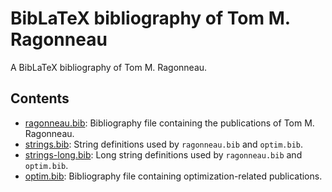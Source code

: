 # BibLaTeX bibliography of Tom M. Ragonneau

A BibLaTeX bibliography of Tom M. Ragonneau.

## Contents

- [ragonneau.bib](https://github.com/ragonneau/ragonneau-bib/blob/main/ragonneau.bib): Bibliography file containing the publications of Tom M. Ragonneau.
- [strings.bib](https://github.com/ragonneau/ragonneau-bib/blob/main/strings.bib): String definitions used by `ragonneau.bib` and `optim.bib`.
- [strings-long.bib](https://github.com/ragonneau/ragonneau-bib/blob/main/strings-long.bib): Long string definitions used by `ragonneau.bib` and `optim.bib`.
- [optim.bib](https://github.com/ragonneau/ragonneau-bib/blob/main/optim.bib): Bibliography file containing optimization-related publications.
